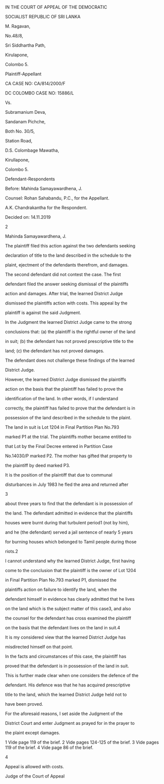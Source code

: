 IN THE COURT OF APPEAL OF THE DEMOCRATIC

SOCIALIST REPUBLIC OF SRI LANKA

M. Ragavan,

No.48/8,

Sri Siddhartha Path,

Kirulapone,

Colombo 5.

Plaintiff-Appellant

CA CASE NO: CA/814/2000/F

DC COLOMBO CASE NO: 15886/L

Vs.

Subramanium Deva,

Sandanam Pichche,

Both No. 30/5,

Station Road,

D.S. Colombage Mawatha,

Kirullapone,

Colombo 5.

Defendant-Respondents

Before: Mahinda Samayawardhena, J.

Counsel: Rohan Sahabandu, P.C., for the Appellant.

A.K. Chandrakantha for the Respondent.

Decided on: 14.11.2019

2

Mahinda Samayawardhena, J.

The plaintiff filed this action against the two defendants seeking

declaration of title to the land described in the schedule to the

plaint, ejectment of the defendants therefrom, and damages.

The second defendant did not contest the case. The first

defendant filed the answer seeking dismissal of the plaintiffs

action and damages. After trial, the learned District Judge

dismissed the plaintiffs action with costs. This appeal by the

plaintiff is against the said Judgment.

In the Judgment the learned District Judge came to the strong

conclusions that: (a) the plaintiff is the rightful owner of the land

in suit; (b) the defendant has not proved prescriptive title to the

land; (c) the defendant has not proved damages.

The defendant does not challenge these findings of the learned

District Judge.

However, the learned District Judge dismissed the plaintiffs

action on the basis that the plaintiff has failed to prove the

identification of the land. In other words, if I understand

correctly, the plaintiff has failed to prove that the defendant is in

possession of the land described in the schedule to the plaint.

The land in suit is Lot 1204 in Final Partition Plan No.793

marked P1 at the trial. The plaintiffs mother became entitled to

that Lot by the Final Decree entered in Partition Case

No.14030/P marked P2. The mother has gifted that property to

the plaintiff by deed marked P3.

It is the position of the plaintiff that due to communal

disturbances in July 1983 he fled the area and returned after

3

about three years to find that the defendant is in possession of

the land. The defendant admitted in evidence that the plaintiffs

houses were burnt during that turbulent period1 (not by him),

and he (the defendant) served a jail sentence of nearly 5 years

for burning houses which belonged to Tamil people during those

riots.2

I cannot understand why the learned District Judge, first having

come to the conclusion that the plaintiff is the owner of Lot 1204

in Final Partition Plan No.793 marked P1, dismissed the

plaintiffs action on failure to identify the land, when the

defendant himself in evidence has clearly admitted that he lives

on the land which is the subject matter of this case3, and also

the counsel for the defendant has cross examined the plaintiff

on the basis that the defendant lives on the land in suit.4

It is my considered view that the learned District Judge has

misdirected himself on that point.

In the facts and circumstances of this case, the plaintiff has

proved that the defendant is in possession of the land in suit.

This is further made clear when one considers the defence of the

defendant. His defence was that he has acquired prescriptive

title to the land, which the learned District Judge held not to

have been proved.

For the aforesaid reasons, I set aside the Judgment of the

District Court and enter Judgment as prayed for in the prayer to

the plaint except damages.

1 Vide page 119 of the brief. 2 Vide pages 124-125 of the brief. 3 Vide pages 119 of the brief. 4 Vide page 86 of the brief.

4

Appeal is allowed with costs.

Judge of the Court of Appeal